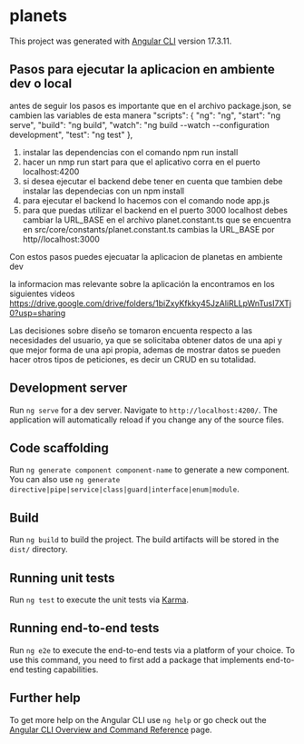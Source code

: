 # planets

This project was generated with [Angular CLI](https://github.com/angular/angular-cli) version 17.3.11.

## Pasos para ejecutar la aplicacion en ambiente dev o local
antes de seguir los pasos es importante que en el archivo package.json,
se cambien las variables de esta manera
"scripts": {
    "ng": "ng",
    "start": "ng serve",
    "build": "ng build",
    "watch": "ng build --watch --configuration development",
    "test": "ng test"
  },
1. instalar las dependencias con el comando npm run install
2. hacer un nmp run start para que el aplicativo corra en el puerto localhost:4200
3. si desea ejecutar el backend debe tener en cuenta que tambien debe instalar
las dependecias con un npm install
4. para ejecutar el backend lo hacemos con el comando node app.js
5. para que puedas utilizar el backend en el puerto 3000 localhost debes cambiar la
   URL_BASE en el archivo planet.constant.ts que se encuentra en src/core/constants/planet.constant.ts
   cambias la URL_BASE por http//localhost:3000

Con estos pasos puedes ejecuatar la aplicacion de planetas en ambiente dev

la informacion mas relevante sobre la aplicación la encontramos en los siguientes videos 
https://drive.google.com/drive/folders/1biZxyKfkky45JzAliRLLpWnTusI7XTj0?usp=sharing

Las decisiones sobre diseño se tomaron encuenta respecto a las necesidades del usuario, ya que
se solicitaba obtener datos de una api y que mejor forma de una api propia, ademas de mostrar 
datos se pueden hacer otros tipos de peticiones, es decir un CRUD en su totalidad.

## Development server

Run `ng serve` for a dev server. Navigate to `http://localhost:4200/`. The application will automatically reload if you change any of the source files.

## Code scaffolding

Run `ng generate component component-name` to generate a new component. You can also use `ng generate directive|pipe|service|class|guard|interface|enum|module`.

## Build

Run `ng build` to build the project. The build artifacts will be stored in the `dist/` directory.

## Running unit tests

Run `ng test` to execute the unit tests via [Karma](https://karma-runner.github.io).

## Running end-to-end tests

Run `ng e2e` to execute the end-to-end tests via a platform of your choice. To use this command, you need to first add a package that implements end-to-end testing capabilities.

## Further help

To get more help on the Angular CLI use `ng help` or go check out the [Angular CLI Overview and Command Reference](https://angular.io/cli) page.
